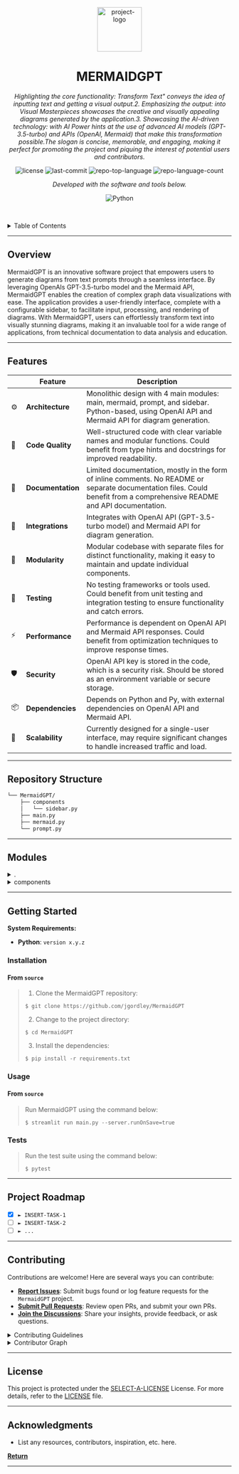 <p align="center">
  <img src="https://img.icons8.com/external-tal-revivo-regular-tal-revivo/96/external-readme-is-a-easy-to-build-a-developer-hub-that-adapts-to-the-user-logo-regular-tal-revivo.png" width="100" alt="project-logo">
</p>
<p align="center">
    <h1 align="center">MERMAIDGPT</h1>
</p>
<p align="center">
    <em>Highlighting the core functionality: Transform Text" conveys the idea of inputting text and getting a visual output.2. Emphasizing the output: into Visual Masterpieces showcases the creative and visually appealing diagrams generated by the application.3. Showcasing the AI-driven technology: with AI Power hints at the use of advanced AI models (GPT-3.5-turbo) and APIs (OpenAI, Mermaid) that make this transformation possible.The slogan is concise, memorable, and engaging, making it perfect for promoting the project and piquing the interest of potential users and contributors.</em>
</p>
<p align="center">
	<img src="https://img.shields.io/github/license/jgordley/MermaidGPT?style=flat&logo=opensourceinitiative&logoColor=white&color=0080ff" alt="license">
	<img src="https://img.shields.io/github/last-commit/jgordley/MermaidGPT?style=flat&logo=git&logoColor=white&color=0080ff" alt="last-commit">
	<img src="https://img.shields.io/github/languages/top/jgordley/MermaidGPT?style=flat&color=0080ff" alt="repo-top-language">
	<img src="https://img.shields.io/github/languages/count/jgordley/MermaidGPT?style=flat&color=0080ff" alt="repo-language-count">
<p>
<p align="center">
		<em>Developed with the software and tools below.</em>
</p>
<p align="center">
	<img src="https://img.shields.io/badge/Python-3776AB.svg?style=flat&logo=Python&logoColor=white" alt="Python">
</p>

<br><!-- TABLE OF CONTENTS -->

<details>
  <summary>Table of Contents</summary><br>

- [ Overview](#-overview)
- [ Features](#-features)
- [ Repository Structure](#-repository-structure)
- [ Modules](#-modules)
- [ Getting Started](#-getting-started)
  - [ Installation](#-installation)
  - [ Usage](#-usage)
  - [ Tests](#-tests)
- [ Project Roadmap](#-project-roadmap)
- [ Contributing](#-contributing)
- [ License](#-license)
- [ Acknowledgments](#-acknowledgments)
</details>
<hr>

## Overview

MermaidGPT is an innovative software project that empowers users to generate diagrams from text prompts through a seamless interface. By leveraging OpenAIs GPT-3.5-turbo model and the Mermaid API, MermaidGPT enables the creation of complex graph data visualizations with ease. The application provides a user-friendly interface, complete with a configurable sidebar, to facilitate input, processing, and rendering of diagrams. With MermaidGPT, users can effortlessly transform text into visually stunning diagrams, making it an invaluable tool for a wide range of applications, from technical documentation to data analysis and education.

---

## Features

|     | Feature           | Description                                                                                                                                                               |
| --- | ----------------- | ------------------------------------------------------------------------------------------------------------------------------------------------------------------------- |
| ⚙️  | **Architecture**  | Monolithic design with 4 main modules: main, mermaid, prompt, and sidebar. Python-based, using OpenAI API and Mermaid API for diagram generation.                         |
| 🔩  | **Code Quality**  | Well-structured code with clear variable names and modular functions. Could benefit from type hints and docstrings for improved readability.                              |
| 📄  | **Documentation** | Limited documentation, mostly in the form of inline comments. No README or separate documentation files. Could benefit from a comprehensive README and API documentation. |
| 🔌  | **Integrations**  | Integrates with OpenAI API (GPT-3.5-turbo model) and Mermaid API for diagram generation.                                                                                  |
| 🧩  | **Modularity**    | Modular codebase with separate files for distinct functionality, making it easy to maintain and update individual components.                                             |
| 🧪  | **Testing**       | No testing frameworks or tools used. Could benefit from unit testing and integration testing to ensure functionality and catch errors.                                    |
| ⚡️ | **Performance**   | Performance is dependent on OpenAI API and Mermaid API responses. Could benefit from optimization techniques to improve response times.                                   |
| 🛡️  | **Security**      | OpenAI API key is stored in the code, which is a security risk. Should be stored as an environment variable or secure storage.                                            |
| 📦  | **Dependencies**  | Depends on Python and Py, with external dependencies on OpenAI API and Mermaid API.                                                                                       |
| 🚀  | **Scalability**   | Currently designed for a single-user interface, may require significant changes to handle increased traffic and load.                                                     |

---

## Repository Structure

```sh
└── MermaidGPT/
    ├── components
    │   └── sidebar.py
    ├── main.py
    ├── mermaid.py
    └── prompt.py
```

---

## Modules

<details closed><summary>.</summary>

| File                                                                        | Summary                                                                                                                                                                                                                                                                                                                      |
| --------------------------------------------------------------------------- | ---------------------------------------------------------------------------------------------------------------------------------------------------------------------------------------------------------------------------------------------------------------------------------------------------------------------------- |
| [main.py](https://github.com/jgordley/MermaidGPT/blob/master/main.py)       | Orchestrates the MermaidGPT application, providing a user interface for generating diagrams from text prompts. It sets up the layout, initializes the sidebar, and facilitates the interaction between user input, OpenAI API calls, and diagram rendering, ultimately displaying the generated image and markdown response. |
| [mermaid.py](https://github.com/jgordley/MermaidGPT/blob/master/mermaid.py) | Generates diagrams by encoding graph data and sending it to the Mermaid API, which returns an image that is then opened and returned as a PIL Image object, enabling visual representation of complex graph data within the MermaidGPT application.                                                                          |
| [prompt.py](https://github.com/jgordley/MermaidGPT/blob/master/prompt.py)   | Transforms user input into a Mermaid.js formatted markdown chart by leveraging OpenAIs GPT-3.5-turbo model. It sets the OpenAI API key, generates a prompt, and sends a chat request to the model, ultimately returning a markdown graph that can be pasted into a Mermaid.js viewer.                                        |

</details>

<details closed><summary>components</summary>

| File                                                                                   | Summary                                                                                                                                                                                                                                                                                      |
| -------------------------------------------------------------------------------------- | -------------------------------------------------------------------------------------------------------------------------------------------------------------------------------------------------------------------------------------------------------------------------------------------- |
| [sidebar.py](https://github.com/jgordley/MermaidGPT/blob/master/components/sidebar.py) | Configures and personalizes the user interface by setting up an OpenAI API key input field and displaying essential information about the MermaidGPT application, including usage instructions, contributor links, and credits, in a conveniently accessible sidebar within the application. |

</details>

---

## Getting Started

**System Requirements:**

- **Python**: `version x.y.z`

### Installation

<h4>From <code>source</code></h4>

> 1. Clone the MermaidGPT repository:
>
> ```console
> $ git clone https://github.com/jgordley/MermaidGPT
> ```
>
> 2. Change to the project directory:
>
> ```console
> $ cd MermaidGPT
> ```
>
> 3. Install the dependencies:
>
> ```console
> $ pip install -r requirements.txt
> ```

### Usage

<h4>From <code>source</code></h4>

> Run MermaidGPT using the command below:
>
> ```console
> $ streamlit run main.py --server.runOnSave=true
> ```

### Tests

> Run the test suite using the command below:
>
> ```console
> $ pytest
> ```

---

## Project Roadmap

- [x] `► INSERT-TASK-1`
- [ ] `► INSERT-TASK-2`
- [ ] `► ...`

---

## Contributing

Contributions are welcome! Here are several ways you can contribute:

- **[Report Issues](https://github.com/jgordley/MermaidGPT/issues)**: Submit bugs found or log feature requests for the `MermaidGPT` project.
- **[Submit Pull Requests](https://github.com/jgordley/MermaidGPT/blob/main/CONTRIBUTING.md)**: Review open PRs, and submit your own PRs.
- **[Join the Discussions](https://github.com/jgordley/MermaidGPT/discussions)**: Share your insights, provide feedback, or ask questions.

<details closed>
<summary>Contributing Guidelines</summary>

1. **Fork the Repository**: Start by forking the project repository to your github account.
2. **Clone Locally**: Clone the forked repository to your local machine using a git client.
   ```sh
   git clone https://github.com/jgordley/MermaidGPT
   ```
3. **Create a New Branch**: Always work on a new branch, giving it a descriptive name.
   ```sh
   git checkout -b new-feature-x
   ```
4. **Make Your Changes**: Develop and test your changes locally.
5. **Commit Your Changes**: Commit with a clear message describing your updates.
   ```sh
   git commit -m 'Implemented new feature x.'
   ```
6. **Push to github**: Push the changes to your forked repository.
   ```sh
   git push origin new-feature-x
   ```
7. **Submit a Pull Request**: Create a PR against the original project repository. Clearly describe the changes and their motivations.
8. **Review**: Once your PR is reviewed and approved, it will be merged into the main branch. Congratulations on your contribution!
</details>

<details closed>
<summary>Contributor Graph</summary>
<br>
<p align="center">
   <a href="https://github.com{/jgordley/MermaidGPT/}graphs/contributors">
      <img src="https://contrib.rocks/image?repo=jgordley/MermaidGPT">
   </a>
</p>
</details>

---

## License

This project is protected under the [SELECT-A-LICENSE](https://choosealicense.com/licenses) License. For more details, refer to the [LICENSE](https://choosealicense.com/licenses/) file.

---

## Acknowledgments

- List any resources, contributors, inspiration, etc. here.

[**Return**](#-overview)

---
